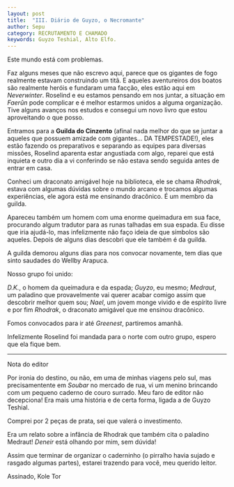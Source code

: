 ```yaml
---
layout: post
title:  "III. Diário de Guyzo, o Necromante"
author: Sepu
category: RECRUTAMENTO E CHAMADO
keywords: Guyzo Teshial, Alto Elfo.
---
```

Este mundo está com problemas.

Faz alguns meses que não escrevo aqui, parece que os gigantes de fogo realmente estavam construindo um titã. E aqueles aventureiros dos boatos são realmente heróis e fundaram uma facção, eles estão aqui em *Neverwinter*. Roselind e eu estamos pensando em nos juntar, a situação em *Faerûn* pode complicar e é melhor estarmos unidos a alguma organização. Tive alguns avanços nos estudos e consegui um novo livro que estou aproveitando o que posso.

Entramos para a **Guilda do Cinzento** (afinal nada melhor do que se juntar a aqueles que possuem amizade com gigantes... DA TEMPESTADE!), eles estão fazendo os preparativos e separando as equipes para diversas missões, Roselind aparenta estar angustiada com algo, reparei que está inquieta e outro dia a vi conferindo se não estava sendo seguida antes de entrar em casa.

Conheci um draconato amigável hoje na biblioteca, ele se chama *Rhodrak*, estava com algumas dúvidas sobre o mundo arcano e trocamos algumas experiências, ele agora está me ensinando dracônico. É um membro da guilda.

Apareceu também um homem com uma enorme queimadura em sua face, procurando algum tradutor para as runas talhadas em sua espada. Eu disse que iria ajudá-lo, mas infelizmente não faço ideia de que símbolos são aqueles. Depois de alguns dias descobri que ele também é da guilda.

A guilda demorou alguns dias para nos convocar novamente, tem dias que sinto saudades do Wellby Arapuca.

Nosso grupo foi unido:

*D.K.*, o homem da queimadura e da espada; *Guyzo*, eu mesmo; *Medraut*, um paladino que provavelmente vai querer acabar comigo assim que descobrir melhor quem sou; *Nael*, um jovem monge vivido e de espírito livre e por fim *Rhodrak*, o draconato amigável que me ensinou dracônico.

Fomos convocados para ir até *Greenest*, partiremos amanhã.

Infelizmente Roselind foi mandada para o norte com outro grupo, espero que ela fique bem.

----
Nota do editor

Por ironia do destino, ou não, em uma de minhas viagens pelo sul, mas precisamentente em *Soubar* no mercado de rua, vi um menino brincando com um pequeno caderno de couro surrado. Meu faro de editor não decepciona! Era mais uma história e de certa forma, ligada a de Guyzo Teshial. 

Comprei por 2 peças de prata, sei que valerá o investimento.

Era um relato sobre a infância de Rhodrak que também cita o paladino Medraut! *Deneir* está olhando por mim, sem dúvida!

Assim que terminar de organizar o caderninho (o pirralho havia sujado e rasgado algumas partes), estarei trazendo para você, meu querido leitor.

Assinado, Kole Tor